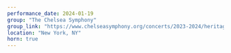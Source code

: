 ```yaml
---
performance_date: 2024-01-19
group: "The Chelsea Symphony"
group_link: "https://www.chelseasymphony.org/concerts/2023-2024/heritage/"
location: "New York, NY"
horn: true
---
```

